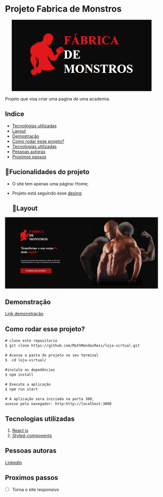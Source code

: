 # Projeto Fabrica de Monstros

<div align="center">

![Fabrica de monstros](./loja-virtual//src/assest/fabrica%20de%20monstros.png)

</div>


Projeto que visa criar uma pagina de uma academia.

## Indice
- <a href="#Tecnológias-utilizadas"> Tecnológias utilizadas</a>
- <a href="#layout ">Layout </a>
- <a href="#demostração ">Demostração </a>
- <a href="#comorodaresseprojeto ">Como rodar esse projeto?</a>
- <a href="#tecnologiasutilizadas ">Tecnologias utilizadas</a>
- <a href="#pessoasautoras">Pessoas autoras</a>
- <a href="#proximospassos ">Proximos passos</a>

## 📱Fucionalidades do projeto

- O site tem apenas uma página: Home;
-  Projeto está seguindo esse <a href="https://www.figma.com/file/YQtNSfvAY36ch94ueKxhD0/F%C3%A1brica-de-Monstros?node-id=3%3A11&t=T04PiYgLm03BqssO-0" >desing</a>;



    ## 👀Layout
![Pagina Home](./loja-virtual/src/assest/home.png)


## Demonstração

[Link demonstração](https://projeto-fabrica-de-monstros-vcf2.vercel.app/)

## Como rodar esse projeto?

```
# clone este repositorio
$ git clone https://github.com/MathMendesReis/loja-virtual.git

# Acesse a pasta do projeto no seu terminal
$  cd loja-virtual/

#instale as depedências
$ npm install

# Execute a aplicação
$ npm run start

# A aplicação sera iniciada na porta 300, 
acesse pelo navegador: http:http://localhost:3000
```

## Tecnologias utilizadas

1. [React js](https://reactjs.org/)
2. [Styled-components](https://styled-components.com/)

## Pessoas autoras



[Linkedin](https://fabricademonstros.surge.sh/)

## Proximos passos

-[ ] Torna o site responsivo
